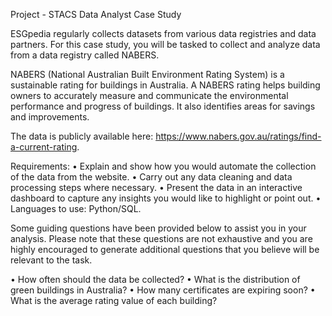 Project - STACS Data Analyst Case Study

ESGpedia regularly collects datasets from various data registries and data partners. For this case study, you will be tasked to collect and analyze data from a data registry called NABERS.

NABERS (National Australian Built Environment Rating System) is a sustainable rating for buildings in Australia. A NABERS rating helps building owners to accurately measure and communicate the environmental performance and progress of buildings. It also identifies areas for savings and improvements.

The data is publicly available here: https://www.nabers.gov.au/ratings/find-a-current-rating.

Requirements: 
• Explain and show how you would automate the collection of the data from the website.
• Carry out any data cleaning and data processing steps where necessary. 
• Present the data in an interactive dashboard to capture any insights you would like to highlight or point out. 
• Languages to use: Python/SQL.

Some guiding questions have been provided below to assist you in your analysis. Please note that these questions are not exhaustive and you are highly encouraged to generate additional questions that you believe will be relevant to the task.

• How often should the data be collected? 
• What is the distribution of green buildings in Australia? 
• How many certificates are expiring soon? 
• What is the average rating value of each building?
